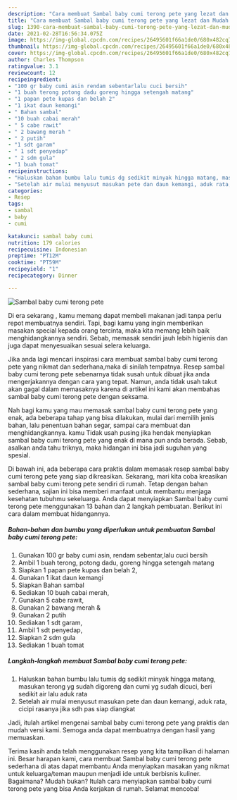 ```yaml
---
description: "Cara membuat Sambal baby cumi terong pete yang lezat dan Mudah Dibuat"
title: "Cara membuat Sambal baby cumi terong pete yang lezat dan Mudah Dibuat"
slug: 1390-cara-membuat-sambal-baby-cumi-terong-pete-yang-lezat-dan-mudah-dibuat
date: 2021-02-28T16:56:34.075Z
image: https://img-global.cpcdn.com/recipes/26495601f66a1de0/680x482cq70/sambal-baby-cumi-terong-pete-foto-resep-utama.jpg
thumbnail: https://img-global.cpcdn.com/recipes/26495601f66a1de0/680x482cq70/sambal-baby-cumi-terong-pete-foto-resep-utama.jpg
cover: https://img-global.cpcdn.com/recipes/26495601f66a1de0/680x482cq70/sambal-baby-cumi-terong-pete-foto-resep-utama.jpg
author: Charles Thompson
ratingvalue: 3.1
reviewcount: 12
recipeingredient:
- "100 gr baby cumi asin rendam sebentarlalu cuci bersih"
- "1 buah terong potong dadu goreng hingga setengah matang"
- "1 papan pete kupas dan belah 2"
- "1 ikat daun kemangi"
- " Bahan sambal"
- "10 buah cabai merah"
- " 5 cabe rawit"
- " 2 bawang merah "
- " 2 putih"
- "1 sdt garam"
- " 1 sdt penyedap"
- " 2 sdm gula"
- "1 buah tomat"
recipeinstructions:
- "Haluskan bahan bumbu lalu tumis dg sedikit minyak hingga matang, masukan terong yg sudah digoreng dan cumi yg sudah dicuci, beri sedikit air lalu aduk rata"
- "Setelah air mulai menyusut masukan pete dan daun kemangi, aduk rata, cicipi rasanya jika sdh pas siap diangkat"
categories:
- Resep
tags:
- sambal
- baby
- cumi

katakunci: sambal baby cumi 
nutrition: 179 calories
recipecuisine: Indonesian
preptime: "PT12M"
cooktime: "PT59M"
recipeyield: "1"
recipecategory: Dinner

---
```



![Sambal baby cumi terong pete](https://img-global.cpcdn.com/recipes/26495601f66a1de0/680x482cq70/sambal-baby-cumi-terong-pete-foto-resep-utama.jpg)

Di era  sekarang , kamu memang dapat membeli makanan jadi tanpa perlu repot membuatnya sendiri. Tapi, bagi kamu yang ingin memberikan masakan special kepada orang tercinta, maka kita memang lebih baik menghidangkannya sendiri. Sebab, memasak sendiri jauh lebih higienis dan juga dapat menyesuaikan sesuai selera keluarga.

Jika anda lagi mencari inspirasi cara membuat sambal baby cumi terong pete yang nikmat dan sederhana,maka di sinilah tempatnya. Resep sambal baby cumi terong pete  sebenarnya tidak susah untuk dibuat jika anda mengerjakannya dengan cara yang tepat. Namun, anda tidak usah takut akan gagal dalam memasaknya 
karena di artikel ini kami akan membahas sambal baby cumi terong pete dengan seksama.  



Nah bagi kamu yang mau memasak sambal baby cumi terong pete yang enak, ada beberapa tahap yang bisa dilakukan, mulai dari memilih jenis bahan, lalu penentuan bahan segar, sampai cara membuat dan menghidangkannya. kamu Tidak usah pusing jika hendak menyiapkan sambal baby cumi terong pete yang enak di mana pun anda berada. Sebab, asalkan anda  tahu triknya, maka hidangan ini bisa jadi suguhan yang spesial.

Di bawah ini, ada beberapa cara praktis  dalam memasak resep sambal baby cumi terong pete yang siap dikreasikan. Sekarang, mari kita coba kreasikan sambal baby cumi terong pete sendiri di rumah. Tetap dengan bahan sederhana, sajian ini bisa memberi manfaat untuk membantu menjaga kesehatan tubuhmu sekeluarga. Anda dapat menyiapkan Sambal baby cumi terong pete menggunakan 13 bahan dan 2 langkah pembuatan. Berikut ini cara dalam membuat hidangannya.

<!--inarticleads1-->

##### Bahan-bahan dan bumbu yang diperlukan untuk pembuatan Sambal baby cumi terong pete:

1. Gunakan 100 gr baby cumi asin, rendam sebentar,lalu cuci bersih
1. Ambil 1 buah terong, potong dadu, goreng hingga setengah matang
1. Siapkan 1 papan pete kupas dan belah 2,
1. Gunakan 1 ikat daun kemangi
1. Siapkan  Bahan sambal
1. Sediakan 10 buah cabai merah,
1. Gunakan  5 cabe rawit,
1. Gunakan  2 bawang merah &amp;
1. Gunakan  2 putih
1. Sediakan 1 sdt garam,
1. Ambil  1 sdt penyedap,
1. Siapkan  2 sdm gula
1. Sediakan 1 buah tomat




<!--inarticleads2-->

##### Langkah-langkah membuat Sambal baby cumi terong pete:

1. Haluskan bahan bumbu lalu tumis dg sedikit minyak hingga matang, masukan terong yg sudah digoreng dan cumi yg sudah dicuci, beri sedikit air lalu aduk rata
1. Setelah air mulai menyusut masukan pete dan daun kemangi, aduk rata, cicipi rasanya jika sdh pas siap diangkat




Jadi, itulah artikel mengenai  sambal baby cumi terong pete  yang praktis dan mudah versi kami. Semoga anda dapat membuatnya dengan hasil yang memuaskan. 

Terima kasih anda telah menggunakan resep yang kita tampilkan di halaman ini. Besar harapan kami, cara membuat  Sambal baby cumi terong pete sederhana di atas dapat membantu Anda menyiapkan masakan yang nikmat untuk keluarga/teman maupun menjadi ide untuk berbisnis kuliner. Bagaimana? Mudah bukan? Itulah cara menyiapkan sambal baby cumi terong pete yang bisa Anda kerjakan di rumah. Selamat mencoba!

